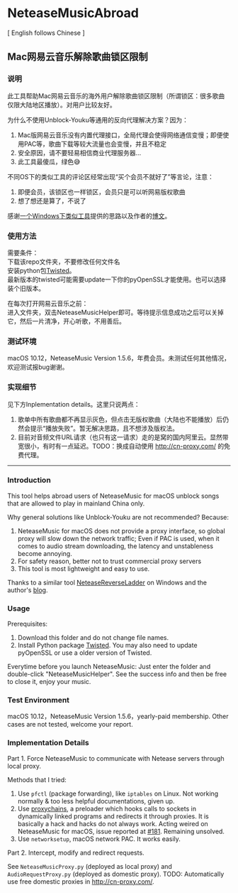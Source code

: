 # NeteaseMusicAbroad

[ English follows Chinese ]

## Mac网易云音乐解除歌曲锁区限制

### 说明

此工具帮助Mac网易云音乐的海外用户解除歌曲锁区限制（所谓锁区：很多歌曲仅限大陆地区播放）。对用户比较友好。

为什么不使用Unblock-Youku等通用的反向代理解决方案？因为：
1. Mac版网易云音乐没有内置代理接口，全局代理会使得网络通信变慢；即便使用PAC等，歌曲下载等较大流量也会变慢，并且不稳定
2. 安全原因，请不要轻易相信商业代理服务器...
3. 此工具最傻瓜，绿色😅

不同OS下的类似工具的评论区经常出现“买个会员不就好了”等言论，注意：
1. 即便会员，该锁区也一样锁区，会员只是可以听网易版权歌曲
2. 想了想还是算了，不说了

感谢[一个Windows下类似工具](https://github.com/tiancaihb/NeteaseReverseLadder)提供的思路以及作者的[博文](https://zhuanlan.zhihu.com/p/23601736)。

### 使用方法

需要条件：<br/>
下载该repo文件夹，不要修改任何文件名<br/>
安装python包[Twisted](https://github.com/twisted/twisted)。<br/>
最新版本的twisted可能需要update一下你的pyOpenSSL才能使用。也可以选择装个旧版本。

在每次打开网易云音乐之前：<br/>
进入文件夹，双击NeteaseMusicHelper即可。等待提示信息成功之后可以关掉它，然后一片清净，开心听歌，不用善后。

### 测试环境

macOS 10.12，NeteaseMusic Version 1.5.6，年费会员。未测试任何其他情况，欢迎测试报bug谢谢。

### 实现细节

见下方Inplementation details。这里只说两点：<br/>
1. 歌单中所有歌曲都不再显示灰色，但点击无版权歌曲（大陆也不能播放）后仍然会提示“播放失败”。暂无解决思路，且不想涉及版权法。<br/>
2. 目前对音频文件URL请求（也只有这一请求）走的是窝的国内阿里云。显然带宽很小，有时有一点延迟。TODO：换成自动使用 http://cn-proxy.com/ 的免费代理。

_________________

### Introduction

This tool helps abroad users of NeteaseMusic for macOS unblock songs that are allowed to play in mainland China only.

Why general solutions like Unblock-Youku are not recommended? Because:
1. NeteaseMusic for macOS does not provide a proxy interface, so global proxy will slow down the network traffic; Even if PAC is used, when it comes to audio stream downloading, the latency and unstableness become annoying.
2. For safety reason, better not to trust commercial proxy servers
3. This tool is most lightweight and easy to use.

Thanks to a similar tool [NeteaseReverseLadder](https://github.com/tiancaihb/NeteaseReverseLadder) on Windows and the author's [blog](https://zhuanlan.zhihu.com/p/23601736).

### Usage

Prerequisites: <br/>
1. Download this folder and do not change file names.
2. Install Python package [Twisted](https://github.com/twisted/twisted). You may also need to update pyOpenSSL or use a older version of Twisted.

Everytime before you launch NeteaseMusic:
Just enter the folder and double-click "NeteaseMusicHelper". See the success info and then be free to close it, enjoy your music.

### Test Environment

macOS 10.12，NeteaseMusic Version 1.5.6，yearly-paid membership.
Other cases are not tested, welcome your report.

### Implementation Details

Part 1. Force NeteaseMusic to communicate with Netease servers through local proxy.

Methods that I tried:
1. Use `pfctl` (package forwarding), like `iptables` on Linux. Not working normally & too less helpful documentations, given up.
2. Use [proxychains](https://github.com/rofl0r/proxychains-ng), a preloader which hooks calls to sockets in dynamically linked programs and redirects it through proxies. It is basically a hack and hacks do not always work. Acting weired on NeteaseMusic for macOS, issue reported at [#181](https://github.com/rofl0r/proxychains-ng/issues/181). Remaining unsolved.
3. Use `networksetup`, macOS network PAC. It works easily.

Part 2. Intercept, modify and redirect requests.

See `NeteaseMusicProxy.py` (deployed as local proxy) and `AudioRequestProxy.py` (deployed as domestic proxy).
TODO: Automatically use free domestic proxies in http://cn-proxy.com/.
